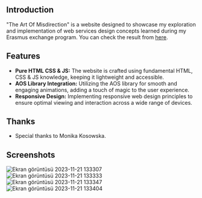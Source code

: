 ## Introduction

"The Art Of Misdirection" is a website designed to showcase my exploration and implementation of web services design concepts learned during my Erasmus exchange program.
You can check the result from [here](https://oyldrr.github.io/The-Art-of-Misdirection/ "Github Pages Website").

## Features

- **Pure HTML CSS & JS:** The website is crafted using fundamental HTML, CSS & JS knowledge, keeping it lightweight and accessible.
- **AOS Library Integration:** Utilizing the AOS library for smooth and engaging animations, adding a touch of magic to the user experience.
- **Responsive Design:** Implementing responsive web design principles to ensure optimal viewing and interaction across a wide range of devices.

  
## Thanks

- Special thanks to Monika Kosowska.

## Screenshots
![Ekran görüntüsü 2023-11-21 133307](https://github.com/oyldrr/The-Art-of-Misdirection/assets/84236077/775ffaf8-76b8-4c88-b4c3-603b1b22cb7d)
![Ekran görüntüsü 2023-11-21 133333](https://github.com/oyldrr/The-Art-of-Misdirection/assets/84236077/172de457-0610-417c-a059-4bbc13765e05)
![Ekran görüntüsü 2023-11-21 133347](https://github.com/oyldrr/The-Art-of-Misdirection/assets/84236077/4c75e807-a067-47a0-9937-d8a40d4d7921)
![Ekran görüntüsü 2023-11-21 133404](https://github.com/oyldrr/The-Art-of-Misdirection/assets/84236077/c32afde6-df49-48e5-88db-824ee92aa300)


